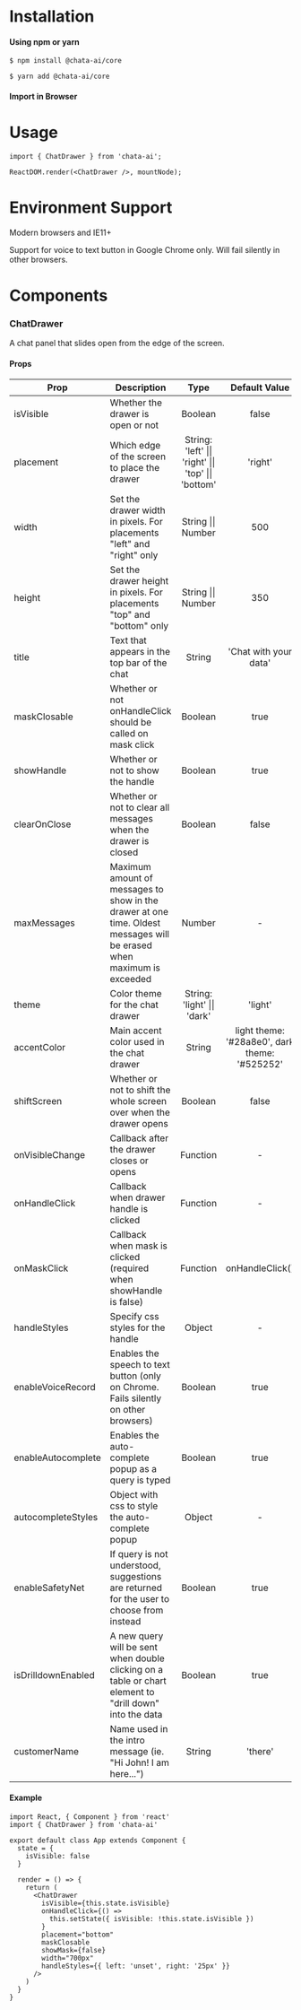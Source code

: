 # Installation

#### Using npm or yarn

```
$ npm install @chata-ai/core
```

```
$ yarn add @chata-ai/core
```

#### Import in Browser

# Usage

```
import { ChatDrawer } from 'chata-ai';

ReactDOM.render(<ChatDrawer />, mountNode);
```

# Environment Support

Modern browsers and IE11+

Support for voice to text button in Google Chrome only. Will fail silently in other browsers.

# Components

### ChatDrawer

A chat panel that slides open from the edge of the screen.

#### Props

| Prop               | Description                                                                                                           |                                     Type                                     |                 Default Value                 |
| ------------------ | --------------------------------------------------------------------------------------------------------------------- | :--------------------------------------------------------------------------: | :-------------------------------------------: |
| isVisible          | Whether the drawer is open or not                                                                                     |                                   Boolean                                    |                     false                     |
| placement          | Which edge of the screen to place the drawer                                                                          | String: 'left' &#124;&#124; 'right' &#124;&#124; 'top' &#124;&#124; 'bottom' |                    'right'                    |
| width              | Set the drawer width in pixels. For placements "left" and "right" only                                                |                          String &#124;&#124; Number                          |                      500                      |
| height             | Set the drawer height in pixels. For placements "top" and "bottom" only                                               |                          String &#124;&#124; Number                          |                      350                      |
| title              | Text that appears in the top bar of the chat                                                                          |                                    String                                    |             'Chat with your data'             |
| maskClosable       | Whether or not onHandleClick should be called on mask click                                                           |                                   Boolean                                    |                     true                      |
| showHandle         | Whether or not to show the handle                                                                                     |                                   Boolean                                    |                     true                      |
| clearOnClose       | Whether or not to clear all messages when the drawer is closed                                                        |                                   Boolean                                    |                     false                     |
| maxMessages        | Maximum amount of messages to show in the drawer at one time. Oldest messages will be erased when maximum is exceeded |                                    Number                                    |                       -                       |
| theme              | Color theme for the chat drawer                                                                                       |                     String: 'light' &#124;&#124; 'dark'                      |                    'light'                    |
| accentColor        | Main accent color used in the chat drawer                                                                             |                                    String                                    | light theme: '#28a8e0', dark theme: '#525252' |
| shiftScreen        | Whether or not to shift the whole screen over when the drawer opens                                                   |                                   Boolean                                    |                     false                     |
| onVisibleChange    | Callback after the drawer closes or opens                                                                             |                                   Function                                   |                       -                       |
| onHandleClick      | Callback when drawer handle is clicked                                                                                |                                   Function                                   |                       -                       |
| onMaskClick        | Callback when mask is clicked (required when showHandle is false)                                                     |                                   Function                                   |                onHandleClick()                |
| handleStyles       | Specify css styles for the handle                                                                                     |                                    Object                                    |                       -                       |
| enableVoiceRecord  | Enables the speech to text button (only on Chrome. Fails silently on other browsers)                                  |                                   Boolean                                    |                     true                      |
| enableAutocomplete | Enables the auto-complete popup as a query is typed                                                                   |                                   Boolean                                    |                     true                      |
| autocompleteStyles | Object with css to style the auto-complete popup                                                                      |                                    Object                                    |                       -                       |
| enableSafetyNet    | If query is not understood, suggestions are returned for the user to choose from instead                              |                                   Boolean                                    |                     true                      |
| isDrilldownEnabled | A new query will be sent when double clicking on a table or chart element to "drill down" into the data               |                                   Boolean                                    |                     true                      |
| customerName       | Name used in the intro message (ie. "Hi John! I am here...")                                                          |                                    String                                    |                    'there'                    |

#### Example

```
import React, { Component } from 'react'
import { ChatDrawer } from 'chata-ai'

export default class App extends Component {
  state = {
    isVisible: false
  }

  render = () => {
    return (
      <ChatDrawer
        isVisible={this.state.isVisible}
        onHandleClick={() =>
          this.setState({ isVisible: !this.state.isVisible })
        }
        placement="bottom"
        maskClosable
        showMask={false}
        width="700px"
        handleStyles={{ left: 'unset', right: '25px' }}
      />
    )
  }
}
```
